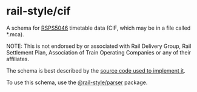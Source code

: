 # rail-style/cif

A schema for
[RSPS5046](https://www.raildeliverygroup.com/files/Publications/services/rsp/RSPS5046_timetable_information_data_feed_interface_specification.pdf)
timetable data (CIF, which may be in a file called *.mca).

NOTE: This is not endorsed by or associated with Rail Delivery Group, Rail
Settlement Plan, Association of Train Operating Companies or any of their
affiliates.

The schema is best described by the [source code used to implement it](https://github.com/train-of-consequences/rail-style/blob/master/packages/cif/index.js).

To use this schema, use the
[@rail-style/parser](https://www.npmjs.com/package/@rail-style/parser) package.
